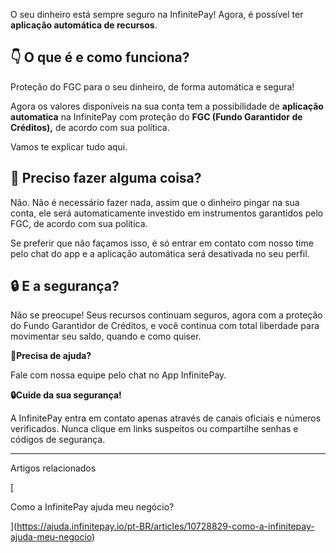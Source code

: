 O seu dinheiro está sempre seguro na InfinitePay! Agora, é possível ter **aplicação automática de recursos**.

## 👇 **O que é e como funciona?**

Proteção do FGC para o seu dinheiro, de forma automática e segura!

Agora os valores disponíveis na sua conta tem a possibilidade de **aplicação automatica** na InfinitePay com proteção do **FGC (Fundo Garantidor de Créditos),** de acordo com sua política.

Vamos te explicar tudo aqui.

## **🤔 Preciso fazer alguma coisa?**

Não. Não é necessário fazer nada, assim que o dinheiro pingar na sua conta, ele será automaticamente investido em instrumentos garantidos pelo FGC, de acordo com sua política.

Se preferir que não façamos isso, é só entrar em contato com nosso time pelo chat do app e a aplicação automática será desativada no seu perfil.

## **🔒 E a segurança?**

Não se preocupe! Seus recursos continuam seguros, agora com a proteção do Fundo Garantidor de Créditos, e você continua com total liberdade para movimentar seu saldo, quando e como quiser.

**🔔Precisa de ajuda?**

Fale com nossa equipe pelo chat no App InfinitePay.

**🔒Cuide da sua segurança!**

A InfinitePay entra em contato apenas através de canais oficiais e números verificados. Nunca clique em links suspeitos ou compartilhe senhas e códigos de segurança.

___

Artigos relacionados

[

Como a InfinitePay ajuda meu negócio?

](https://ajuda.infinitepay.io/pt-BR/articles/10728829-como-a-infinitepay-ajuda-meu-negocio)